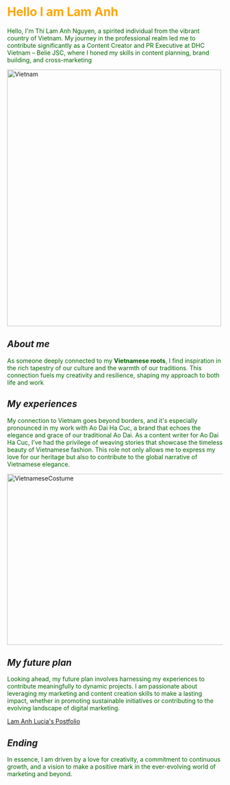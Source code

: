 <!DOCTYPE html>
<html>
<head>
<title>Lam Anh Lucia's Website</title>
</head>
<style>
body {background-color: pastelblue;}
h1   {color: orange;}
p    {color: Darkgreen;}
</style>
<body>

<h1>Hello I am Lam Anh</h1>

<p>Hello, I'm Thi Lam Anh Nguyen, a spirited individual from the vibrant country of Vietnam. My journey in the professional realm led me to contribute significantly as a Content Creator and PR Executive at DHC Vietnam – Belie JSC, where I honed my skills in content planning, brand building, and cross-marketing</p>
<img src=https://wwwnc.cdc.gov/travel/images/yellowbook/DYB24Vietnam.jpg alt=Vietnam width="500" height="600">
<br>
<h2><i>About me</i></h2>
<p>As someone deeply connected to my <b>Vietnamese roots</b>, I find inspiration in the rich tapestry of our culture and the warmth of our traditions. This connection fuels my creativity and resilience, shaping my approach to both life and work</p>
<h2> <i>My experiences</i> </h2>
<p>My connection to Vietnam goes beyond borders, and it's especially pronounced in my work with Ao Dai Ha Cuc, a brand that echoes the elegance and grace of our traditional Ao Dai. As a content writer for Ao Dai Ha Cuc, I've had the privilege of weaving stories that showcase the timeless beauty of Vietnamese fashion. This role not only allows me to express my love for our heritage but also to contribute to the global narrative of Vietnamese elegance.</p>
<img src=https://hacuc.vn/wp-content/uploads/2023/02/z4126814540244_b1e98cbb7ea9cfd306618a5cc6ecae4d.jpg alt=VietnameseCostume width="600" height="400">
<br>

<h2><i>My future plan</i></h2>
<p> Looking ahead, my future plan involves harnessing my experiences to contribute meaningfully to dynamic projects. I am passionate about leveraging my marketing and content creation skills to make a lasting impact, whether in promoting sustainable initiatives or contributing to the evolving landscape of digital marketing.</p>
<a href="https://www.canva.com/design/DAE8i-HrbsU/jFLbz5rfeie_LObOrg9SjQ/view?utm_content=DAE8i-HrbsU&utm_campaign=designshare&utm_medium=link&utm_source=viewer" target="_blank">Lam Anh Lucia's Postfolio</a>
<br>

<h2><i> Ending</i></h2>
<p>In essence, I am driven by a love for creativity, a commitment to continuous growth, and a vision to make a positive mark in the ever-evolving world of marketing and beyond.</p>


</body>
</html>

